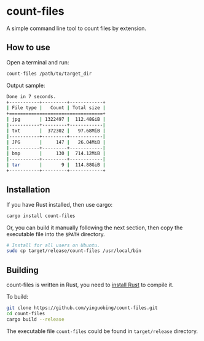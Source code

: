# count-files
A simple command line tool to count files by extension.

## How to use
Open a terminal and run:
```bash
count-files /path/to/target_dir
```

Output sample:
```bash
Done in 7 seconds.
+-----------+---------+------------+
| File type |   Count | Total size |
+==================================+
| jpg       | 1322497 |  112.48GiB |
|-----------+---------+------------|
| txt       |  372302 |   97.68MiB |
|-----------+---------+------------|
| JPG       |     147 |   26.04MiB |
|-----------+---------+------------|
| bmp       |     130 |  714.12MiB |
|-----------+---------+------------|
| tar       |       9 |  114.88GiB |
+-----------+---------+------------+
```

## Installation
If you have Rust installed, then use cargo:

```bash
cargo install count-files
```

Or, you can build it manually following the next section, then copy the executable file into the `$PATH` directory.

```bash
# Install for all users on Ubuntu.
sudo cp target/release/count-files /usr/local/bin
```

## Building
count-files is written in Rust, you need to [install Rust](https://www.rust-lang.org/tools/install) to compile it.

To build:

```bash
git clone https://github.com/yinguobing/count-files.git
cd count-files
cargo build --release
```

The executable file `count-files` could be found in `target/release` directory.

